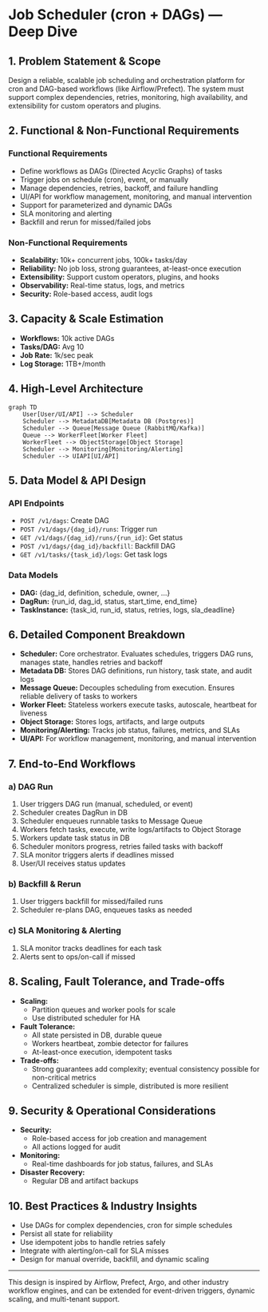 
# Job Scheduler (cron + DAGs) — Deep Dive

## 1. Problem Statement & Scope
Design a reliable, scalable job scheduling and orchestration platform for cron and DAG-based workflows (like Airflow/Prefect). The system must support complex dependencies, retries, monitoring, high availability, and extensibility for custom operators and plugins.

## 2. Functional & Non-Functional Requirements

### Functional Requirements
- Define workflows as DAGs (Directed Acyclic Graphs) of tasks
- Trigger jobs on schedule (cron), event, or manually
- Manage dependencies, retries, backoff, and failure handling
- UI/API for workflow management, monitoring, and manual intervention
- Support for parameterized and dynamic DAGs
- SLA monitoring and alerting
- Backfill and rerun for missed/failed jobs

### Non-Functional Requirements
- **Scalability:** 10k+ concurrent jobs, 100k+ tasks/day
- **Reliability:** No job loss, strong guarantees, at-least-once execution
- **Extensibility:** Support custom operators, plugins, and hooks
- **Observability:** Real-time status, logs, and metrics
- **Security:** Role-based access, audit logs

## 3. Capacity & Scale Estimation

- **Workflows:** 10k active DAGs
- **Tasks/DAG:** Avg 10
- **Job Rate:** 1k/sec peak
- **Log Storage:** 1TB+/month

## 4. High-Level Architecture

```mermaid
graph TD
    User[User/UI/API] --> Scheduler
    Scheduler --> MetadataDB[Metadata DB (Postgres)]
    Scheduler --> Queue[Message Queue (RabbitMQ/Kafka)]
    Queue --> WorkerFleet[Worker Fleet]
    WorkerFleet --> ObjectStorage[Object Storage]
    Scheduler --> Monitoring[Monitoring/Alerting]
    Scheduler --> UIAPI[UI/API]
```

## 5. Data Model & API Design

### API Endpoints
- `POST /v1/dags`: Create DAG
- `POST /v1/dags/{dag_id}/runs`: Trigger run
- `GET /v1/dags/{dag_id}/runs/{run_id}`: Get status
- `POST /v1/dags/{dag_id}/backfill`: Backfill DAG
- `GET /v1/tasks/{task_id}/logs`: Get task logs

### Data Models
- **DAG:** {dag_id, definition, schedule, owner, ...}
- **DagRun:** {run_id, dag_id, status, start_time, end_time}
- **TaskInstance:** {task_id, run_id, status, retries, logs, sla_deadline}

## 6. Detailed Component Breakdown

- **Scheduler:** Core orchestrator. Evaluates schedules, triggers DAG runs, manages state, handles retries and backoff
- **Metadata DB:** Stores DAG definitions, run history, task state, and audit logs
- **Message Queue:** Decouples scheduling from execution. Ensures reliable delivery of tasks to workers
- **Worker Fleet:** Stateless workers execute tasks, autoscale, heartbeat for liveness
- **Object Storage:** Stores logs, artifacts, and large outputs
- **Monitoring/Alerting:** Tracks job status, failures, metrics, and SLAs
- **UI/API:** For workflow management, monitoring, and manual intervention

## 7. End-to-End Workflows

### a) DAG Run
1. User triggers DAG run (manual, scheduled, or event)
2. Scheduler creates DagRun in DB
3. Scheduler enqueues runnable tasks to Message Queue
4. Workers fetch tasks, execute, write logs/artifacts to Object Storage
5. Workers update task status in DB
6. Scheduler monitors progress, retries failed tasks with backoff
7. SLA monitor triggers alerts if deadlines missed
8. User/UI receives status updates

### b) Backfill & Rerun
1. User triggers backfill for missed/failed runs
2. Scheduler re-plans DAG, enqueues tasks as needed

### c) SLA Monitoring & Alerting
1. SLA monitor tracks deadlines for each task
2. Alerts sent to ops/on-call if missed

## 8. Scaling, Fault Tolerance, and Trade-offs

- **Scaling:**
    - Partition queues and worker pools for scale
    - Use distributed scheduler for HA
- **Fault Tolerance:**
    - All state persisted in DB, durable queue
    - Workers heartbeat, zombie detector for failures
    - At-least-once execution, idempotent tasks
- **Trade-offs:**
    - Strong guarantees add complexity; eventual consistency possible for non-critical metrics
    - Centralized scheduler is simple, distributed is more resilient

## 9. Security & Operational Considerations

- **Security:**
    - Role-based access for job creation and management
    - All actions logged for audit
- **Monitoring:**
    - Real-time dashboards for job status, failures, and SLAs
- **Disaster Recovery:**
    - Regular DB and artifact backups

## 10. Best Practices & Industry Insights

- Use DAGs for complex dependencies, cron for simple schedules
- Persist all state for reliability
- Use idempotent jobs to handle retries safely
- Integrate with alerting/on-call for SLA misses
- Design for manual override, backfill, and dynamic scaling

---

This design is inspired by Airflow, Prefect, Argo, and other industry workflow engines, and can be extended for event-driven triggers, dynamic scaling, and multi-tenant support.
